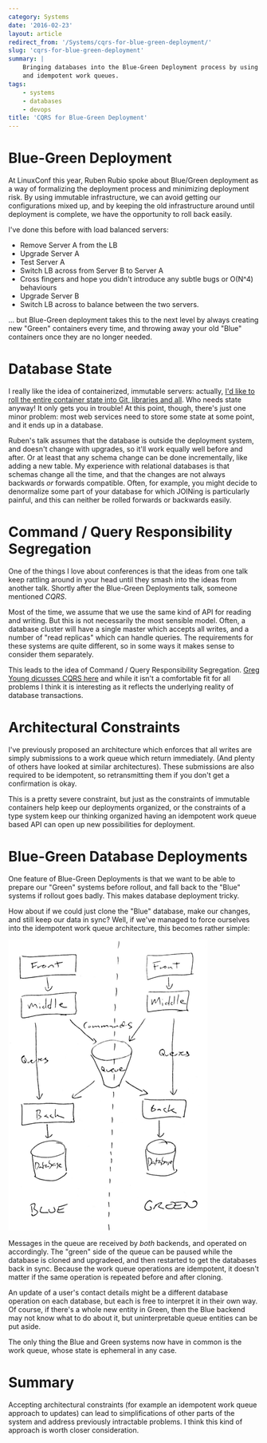 ```yaml
---
category: Systems
date: '2016-02-23'
layout: article
redirect_from: '/Systems/cqrs-for-blue-green-deployment/'
slug: 'cqrs-for-blue-green-deployment'
summary: |
    Bringing databases into the Blue-Green Deployment process by using CQRS
    and idempotent work queues.
tags:
    - systems
    - databases
    - devops
title: 'CQRS for Blue-Green Deployment'
---
```


Blue-Green Deployment
=====================

At LinuxConf this year, Ruben Rubio spoke about Blue/Green
deployment
as a way of formalizing the deployment process and minimizing deployment
risk. By using immutable infrastructure, we can avoid getting our
configurations mixed up, and by keeping the old infrastructure around
until deployment is complete, we have the opportunity to roll back
easily.

I've done this before with load balanced servers:

-   Remove Server A from the LB
-   Upgrade Server A
-   Test Server A
-   Switch LB across from Server B to Server A
-   Cross fingers and hope you didn't introduce any subtle bugs or
    O(N\^4) behaviours
-   Upgrade Server B
-   Switch LB across to balance between the two servers.

... but Blue-Green deployment takes this to the next level by always
creating new "Green" containers every time, and throwing away your old
"Blue" containers once they are no longer needed.

Database State
==============

I really like the idea of containerized, immutable servers: actually,
[I'd like to roll the entire container state into Git, libraries and
all](../complete-containers-immutable-git/). Who needs state anyway!
It only gets you in trouble! At this point, though, there's just one
minor problem: most web services need to store some state at some point,
and it ends up in a database.

Ruben's talk assumes that the database is outside the deployment system,
and doesn't change with upgrades, so it'll work equally well before and
after. Or at least that any schema change can be done incrementally,
like adding a new table. My experience with relational databases is that
schemas change all the time, and that the changes are not always
backwards *or* forwards compatible. Often, for example, you might decide
to denormalize some part of your database for which JOINing is
particularly painful, and this can neither be rolled forwards or
backwards easily.

Command / Query Responsibility Segregation
==========================================

One of the things I love about conferences is that the ideas from one
talk keep rattling around in your head until they smash into the ideas
from another talk. Shortly after the Blue-Green Deployments talk,
someone mentioned *CQRS*.

Most of the time, we assume that we use the same kind of API for reading
and writing. But this is not necessarily the most sensible model. Often,
a database cluster will have a single master which accepts all writes,
and a number of "read replicas" which can handle queries. The
requirements for these systems are quite different, so in some ways it
makes sense to consider them separately.

This leads to the idea of Command / Query Responsibility Segregation.
[Greg Young dicusses CQRS
here](http://codebetter.com/gregyoung/2010/02/16/cqrs-task-based-uis-event-sourcing-agh/)
and while it isn't a comfortable fit for all problems I think it is
interesting as it reflects the underlying reality of database
transactions.

Architectural Constraints
=========================

I've previously proposed an architecture which enforces that all writes
are simply submissions to a work queue which return immediately. (And
plenty of others have looked at similar architectures). These
submissions are also required to be idempotent, so retransmitting them
if you don't get a confirmation is okay.

This is a pretty severe constraint, but just as the constraints of
immutable containers help keep our deployments organized, or the
constraints of a type system keep our thinking
organized
having an idempotent work queue based API can open up new possibilities
for deployment.

Blue-Green Database Deployments
===============================

One feature of Blue-Green Deployments is that we want to be able to
prepare our "Green" systems before rollout, and fall back to the "Blue"
systems if rollout goes badly. This makes database deployment tricky.

How about if we could just clone the "Blue" database, make our changes,
and still keep our data in sync? Well, if we've managed to force
ourselves into the idempotent work queue architecture, this becomes
rather simple:

![Blue/Green CQRS](bluegreencqrs.png)

Messages in the queue are received by *both* backends, and operated on
accordingly. The "green" side of the queue can be paused while the
database is cloned and upgradeed, and then restarted to get the
databases back in sync. Because the work queue operations are
idempotent, it doesn't matter if the same operation is repeated before
and after cloning.

An update of a user's contact details might be a different database
operation on each database, but each is free to interpret it in their
own way. Of course, if there's a whole new entity in Green, then the
Blue backend may not know what to do about it, but uninterpretable queue
entities can be put aside.

The only thing the Blue and Green systems now have in common is the work
queue, whose state is ephemeral in any case.

Summary
=======

Accepting architectural constraints (for example an idempotent work
queue approach to updates) can lead to simplifications of other parts of
the system and address previously intractable problems. I think this
kind of approach is worth closer consideration.
